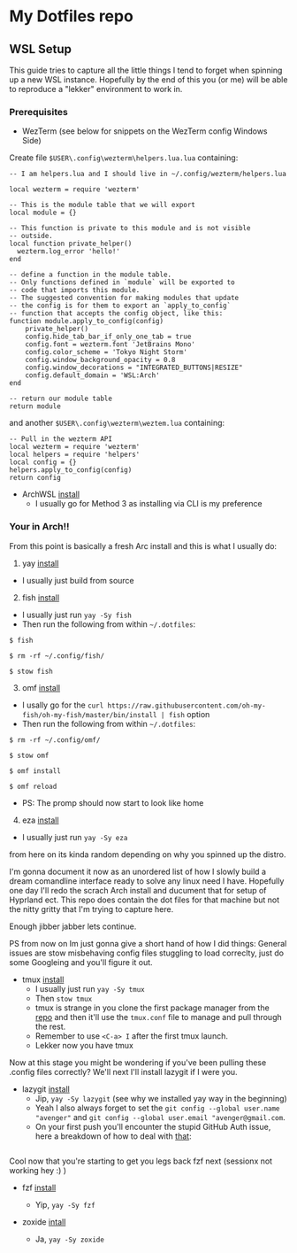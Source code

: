 # My Dotfiles repo

## WSL Setup

This guide tries to capture all the little things I tend to forget when spinning up a new WSL instance.
Hopefully by the end of this you (or me) will be able to reproduce a "lekker" environment to work in.

### Prerequisites

- WezTerm (see below for snippets on the WezTerm config Windows Side)

Create file `$USER\.config\wezterm\helpers.lua.lua` containing:

```
-- I am helpers.lua and I should live in ~/.config/wezterm/helpers.lua

local wezterm = require 'wezterm'

-- This is the module table that we will export
local module = {}

-- This function is private to this module and is not visible
-- outside.
local function private_helper()
  wezterm.log_error 'hello!'
end

-- define a function in the module table.
-- Only functions defined in `module` will be exported to
-- code that imports this module.
-- The suggested convention for making modules that update
-- the config is for them to export an `apply_to_config`
-- function that accepts the config object, like this:
function module.apply_to_config(config)
    private_helper()
    config.hide_tab_bar_if_only_one_tab = true
    config.font = wezterm.font 'JetBrains Mono'
    config.color_scheme = 'Tokyo Night Storm'
    config.window_background_opacity = 0.8
    config.window_decorations = "INTEGRATED_BUTTONS|RESIZE"
    config.default_domain = 'WSL:Arch'
end

-- return our module table
return module
```
and another `$USER\.config\wezterm\weztem.lua` containing:

```
-- Pull in the wezterm API
local wezterm = require 'wezterm'
local helpers = require 'helpers'
local config = {}
helpers.apply_to_config(config)
return config
```
- ArchWSL [install](https://wsldl-pg.github.io/ArchW-docs/How-to-Setup/)
  - I usually go for Method 3 as installing via CLI is my preference

### Your in Arch!!

From this point is basically a fresh Arc install and this is what I usually do:

1. yay [install](https://github.com/Jguer/yay)
  - I usually just build from source

2. fish [install](https://fishshell.com/)
  - I usually just run `yay -Sy fish`
  - Then run the following from within `~/.dotfiles`:
  ```
  $ fish

  $ rm -rf ~/.config/fish/

  $ stow fish
  ```
3. omf [install](https://github.com/oh-my-fish/oh-my-fish)
  - I usally go for the  `curl https://raw.githubusercontent.com/oh-my-fish/oh-my-fish/master/bin/install | fish` option
  - Then run the following from within `~/.dotfiles`:
```
$ rm -rf ~/.config/omf/

$ stow omf

$ omf install

$ omf reload
```
  - PS: The promp should now start to look like home

4. eza [install](https://github.com/eza-community/eza)
  - I usually just run `yay -Sy eza`

from here on its kinda random depending on why you spinned up the distro.

I'm gonna document it now as an unordered list of how I slowly build a dream comandline interface ready to solve any linux need I have. Hopefully one day I'll redo the scrach Arch install and ducument that for setup of Hyprland ect. This repo does contain the dot files for that machine but not the nitty gritty that I'm trying to capture here.

Enough jibber jabber lets continue.

PS from now on Im just gonna give a short hand of how I did things:
General issues are stow misbehaving config files stuggling to load correclty, just do some Googleing and you'll figure it out.

- tmux [install](https://github.com/tmux/tmux/wiki/Installing)
  - I usually just run `yay -Sy tmux`
  - Then `stow tmux`
  - tmux is strange in you clone the first package manager from the [repo](https://github.com/tmux-plugins/tpm) and then it'll use the `tmux.conf` file to manage and pull through the rest.
  - Remember to use `<C-a> I` after the first tmux launch.
  - Lekker now you have tmux

Now at this stage you might be wondering if you've been pulling these .config files correctly? We'll next I'll install lazygit if I were you.

- lazygit [install](https://github.com/jesseduffield/lazygit)
  - Jip, `yay -Sy lazygit` (see why we installed yay way in the beginning)
  - Yeah I also always forget to set the `git config --global user.name "avenger"` and `git config --global user.email "avenger@gmail.com`. 
  - On your first push you'll encounter the stupid GitHub Auth issue, here a
  breakdown of how to deal with [that](https://github.com/git-ecosystem/git-credential-manager/blob/release/docs/install.md):
  ```

  ```


Cool now that you're starting to get you legs back fzf next (sessionx not working hey :) )

- fzf [install](https://github.com/junegunn/fzf)
  - Yip, `yay -Sy fzf`

- zoxide [intall](https://github.com/ajeetdsouza/zoxide)
  - Ja, `yay -Sy zoxide`
